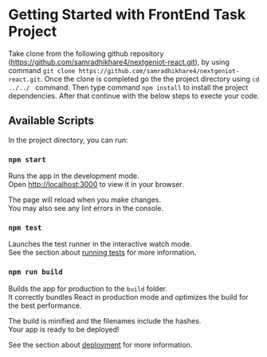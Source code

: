 # Getting Started with FrontEnd Task Project

Take clone from the following github repository (https://github.com/samradhikhare4/nextgeniot-react.git), by using command `git clone https://github.com/samradhikhare4/nextgeniot-react.git`. Once the clone is completed go the the project directory using `cd ../../ ` command. Then type command `npm install` to install the project dependencies. After that continue with the below steps to execte your code.

## Available Scripts

In the project directory, you can run:

### `npm start`

Runs the app in the development mode.\
Open [http://localhost:3000](http://localhost:3000) to view it in your browser.

The page will reload when you make changes.\
You may also see any lint errors in the console.

### `npm test`

Launches the test runner in the interactive watch mode.\
See the section about [running tests](https://facebook.github.io/create-react-app/docs/running-tests) for more information.

### `npm run build`

Builds the app for production to the `build` folder.\
It correctly bundles React in production mode and optimizes the build for the best performance.

The build is minified and the filenames include the hashes.\
Your app is ready to be deployed!

See the section about [deployment](https://facebook.github.io/create-react-app/docs/deployment) for more information.
